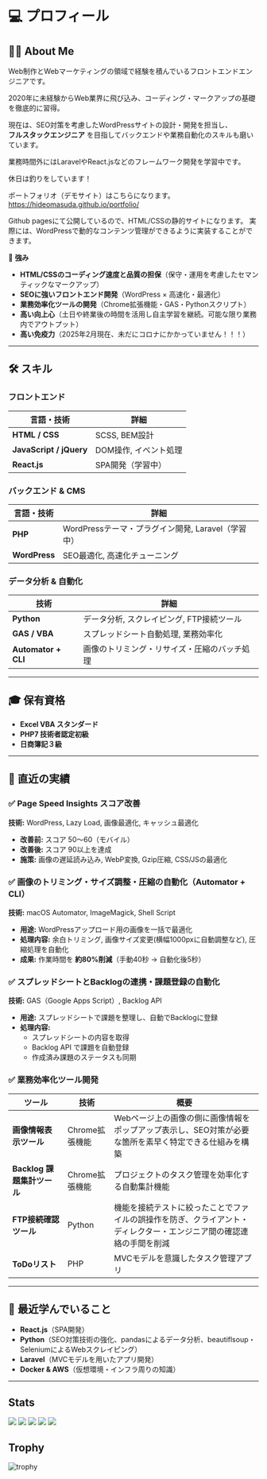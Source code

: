# 💻 プロフィール

## 👨‍💻 About Me
Web制作とWebマーケティングの領域で経験を積んでいるフロントエンドエンジニアです。 
  
2020年に未経験からWeb業界に飛び込み、コーディング・マークアップの基礎を徹底的に習得。  
  
現在は、SEO対策を考慮したWordPressサイトの設計・開発を担当し、  
**フルスタックエンジニア** を目指してバックエンドや業務自動化のスキルも磨いています。  
  
業務時間外にはLaravelやReact.jsなどのフレームワーク開発を学習中です。  
  
休日は釣りをしています！

ポートフォリオ（デモサイト）はこちらになります。  
https://hideomasuda.github.io/portfolio/

Github pagesにて公開しているので、HTML/CSSの静的サイトになります。
実際には、WordPressで動的なコンテンツ管理ができるように実装することができます。
  
  
💪 **強み**  
- **HTML/CSSのコーディング速度と品質の担保**（保守・運用を考慮したセマンティックなマークアップ）
- **SEOに強いフロントエンド開発**（WordPress × 高速化・最適化）  
- **業務効率化ツールの開発**（Chrome拡張機能・GAS・Pythonスクリプト）
- **高い向上心**（土日や終業後の時間を活用し自主学習を継続。可能な限り業務内でアウトプット）
- **高い免疫力**（2025年2月現在、未だにコロナにかかっていません！！！）

---


## 🛠 スキル

### フロントエンド  
| 言語・技術 | 詳細 |
|------------|------|
| **HTML / CSS** | SCSS, BEM設計 |
| **JavaScript / jQuery** | DOM操作, イベント処理 |
| **React.js** | SPA開発（学習中） |

### バックエンド & CMS  
| 言語・技術 | 詳細 |
|------------|------|
| **PHP** | WordPressテーマ・プラグイン開発, Laravel（学習中） |
| **WordPress** | SEO最適化, 高速化チューニング |

### データ分析 & 自動化  
| 技術 | 詳細 |
|------|------|
| **Python** | データ分析, スクレイピング, FTP接続ツール |
| **GAS / VBA** | スプレッドシート自動処理, 業務効率化 |
| **Automator + CLI** | 画像のトリミング・リサイズ・圧縮のバッチ処理 |

---

## 🎓 保有資格  
- **Excel VBA スタンダード**  
- **PHP7 技術者認定初級**
- **日商簿記３級** 

---

## 🚀 直近の実績  

### ✅ Page Speed Insights スコア改善  
**技術:** WordPress, Lazy Load, 画像最適化, キャッシュ最適化  
- **改善前:** スコア 50〜60（モバイル）  
- **改善後:** スコア 90以上を達成  
- **施策:** 画像の遅延読み込み, WebP変換, Gzip圧縮, CSS/JSの最適化  

### ✅ 画像のトリミング・サイズ調整・圧縮の自動化（Automator + CLI）  
**技術:** macOS Automator, ImageMagick, Shell Script  
- **用途:** WordPressアップロード用の画像を一括で最適化  
- **処理内容:** 余白トリミング, 画像サイズ変更(横幅1000pxに自動調整など), 圧縮処理を自動化  
- **成果:** 作業時間を **約80%削減**（手動40秒 → 自動化後5秒）  

### ✅ スプレッドシートとBacklogの連携・課題登録の自動化  
**技術:** GAS（Google Apps Script）, Backlog API  
- **用途:** スプレッドシートで課題を整理し、自動でBacklogに登録  
- **処理内容:**  
  - スプレッドシートの内容を取得  
  - Backlog API で課題を自動登録  
  - 作成済み課題のステータスも同期  

### ✅ 業務効率化ツール開発  
| ツール | 技術 | 概要 |
|--------|------|------|
| **画像情報表示ツール** | Chrome拡張機能 | Webページ上の画像の側に画像情報をポップアップ表示し、SEO対策が必要な箇所を素早く特定できる仕組みを構築 |
| **Backlog 課題集計ツール** | Chrome拡張機能 | プロジェクトのタスク管理を効率化する自動集計機能 |
| **FTP接続確認ツール** | Python | 機能を接続テストに絞ったことでファイルの誤操作を防ぎ、クライアント・ディレクター・エンジニア間の確認連絡の手間を削減 |
| **ToDoリスト** | PHP | MVCモデルを意識したタスク管理アプリ |

---

## 🌱 最近学んでいること  
- **React.js**（SPA開発）  
- **Python**（SEO対策技術の強化、pandasによるデータ分析、beautiflsoup・SeleniumによるWebスクレイピング）  
- **Laravel**（MVCモデルを用いたアプリ開発）
- **Docker & AWS**（仮想環境・インフラ周りの知識） 

---


## Stats
![](http://github-profile-summary-cards.vercel.app/api/cards/profile-details?username=hideomasuda&theme=gruvbox)
![](http://github-profile-summary-cards.vercel.app/api/cards/repos-per-language?username=hideomasuda&theme=gruvbox)
![](http://github-profile-summary-cards.vercel.app/api/cards/most-commit-language?username=hideomasuda&theme=gruvbox)
![](http://github-profile-summary-cards.vercel.app/api/cards/stats?username=hideomasuda&theme=gruvbox)
![](http://github-profile-summary-cards.vercel.app/api/cards/productive-time?username=hideomasuda&theme=gruvbox&utcOffset=9)

## Trophy
![trophy](https://github-profile-trophy.vercel.app/?username=hideomasuda&theme=gruvbox)
